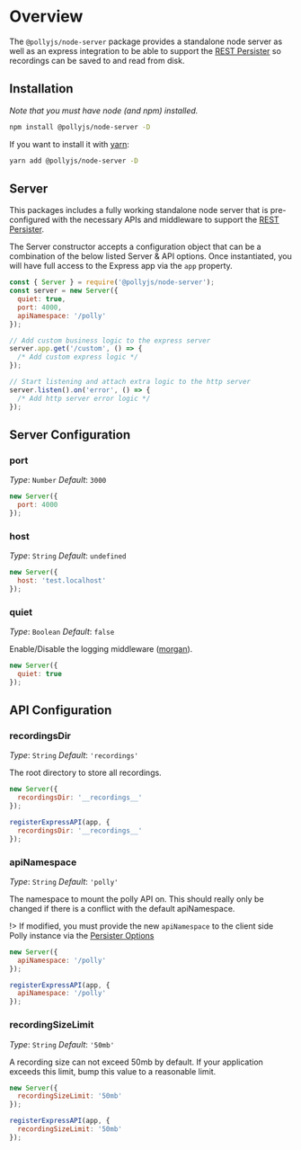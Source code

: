 # Overview

The `@pollyjs/node-server` package provides a standalone node server as well as
an express integration to be able to support the [REST Persister](persisters/rest)
so recordings can be saved to and read from disk.

## Installation

_Note that you must have node (and npm) installed._

```bash
npm install @pollyjs/node-server -D
```

If you want to install it with [yarn](https://yarnpkg.com):

```bash
yarn add @pollyjs/node-server -D
```

## Server

This packages includes a fully working standalone node server that is pre-configured
with the necessary APIs and middleware to support the [REST Persister](persisters/rest).

The Server constructor accepts a configuration object that can be a combination
of the below listed Server & API options. Once instantiated, you will have
full access to the Express app via the `app` property.

```js
const { Server } = require('@pollyjs/node-server');
const server = new Server({
  quiet: true,
  port: 4000,
  apiNamespace: '/polly'
});

// Add custom business logic to the express server
server.app.get('/custom', () => {
  /* Add custom express logic */
});

// Start listening and attach extra logic to the http server
server.listen().on('error', () => {
  /* Add http server error logic */
});
```

## Server Configuration

### port

_Type_: `Number`
_Default_: `3000`

```js
new Server({
  port: 4000
});
```

### host

_Type_: `String`
_Default_: `undefined`

```js
new Server({
  host: 'test.localhost'
});
```

### quiet

_Type_: `Boolean`
_Default_: `false`

Enable/Disable the logging middleware ([morgan](https://github.com/expressjs/morgan)).

```js
new Server({
  quiet: true
});
```

## API Configuration

### recordingsDir

_Type_: `String`
_Default_: `'recordings'`

The root directory to store all recordings.

```js
new Server({
  recordingsDir: '__recordings__'
});

registerExpressAPI(app, {
  recordingsDir: '__recordings__'
});
```

### apiNamespace

_Type_: `String`
_Default_: `'polly'`

The namespace to mount the polly API on. This should really only be changed
if there is a conflict with the default apiNamespace.

!> If modified, you must provide the new `apiNamespace` to the client side Polly
instance via the [Persister Options](persisters/rest#apinamespace)

```js
new Server({
  apiNamespace: '/polly'
});

registerExpressAPI(app, {
  apiNamespace: '/polly'
});
```

### recordingSizeLimit

_Type_: `String`
_Default_: `'50mb'`

A recording size can not exceed 50mb by default. If your application exceeds this limit, bump this value to a reasonable limit.

```js
new Server({
  recordingSizeLimit: '50mb'
});

registerExpressAPI(app, {
  recordingSizeLimit: '50mb'
});
```
